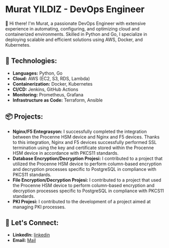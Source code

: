 # Murat YILDIZ - DevOps Engineer

👋 Hi there! I'm Murat, a passionate DevOps Engineer with extensive experience in automating, configuring, and optimizing cloud and containerized environments. Skilled in Python and Go, I specialize in deploying scalable and efficient solutions using AWS, Docker, and Kubernetes.

## 🔧 Technologies:
- **Languages:** Python, Go
- **Cloud:** AWS (EC2, S3, RDS, Lambda)
- **Containerization:** Docker, Kubernetes
- **CI/CD:** Jenkins, GitHub Actions
- **Monitoring:** Prometheus, Grafana
- **Infrastructure as Code:** Terraform, Ansible

## 📦 Projects:
- **Nginx/F5 Entegrasyon:** I successfully completed the integration between the Procenne HSM device and Nginx and F5 devices. Thanks to this integration, Nginx and F5 devices successfully performed SSL termination using the key and certificate stored within the Procenne HSM device in accordance with PKCS11 standards.
- **Database Encryption/Decryption Projesi:** I contributed to a project that utilized the Procenne HSM device to perform column-based encryption and decryption processes specific to PostgreSQL in compliance with PKCS11 standards.
- **File Encryption/Decryption Projesi:** I contributed to a project that used the Procenne HSM device to perform column-based encryption and decryption processes specific to PostgreSQL in compliance with PKCS11 standards.
- **PKI Projesi:** I contributed to the development of a project aimed at managing PKI processes.
## 🤝 Let's Connect:
- **LinkedIn:** [linkedin](https://www.linkedin.com/in/murat-y%C4%B1ld%C4%B1z-3a258513a/)
- **Email:** [Mail](mailto:muratasnb@hotmail.com)
